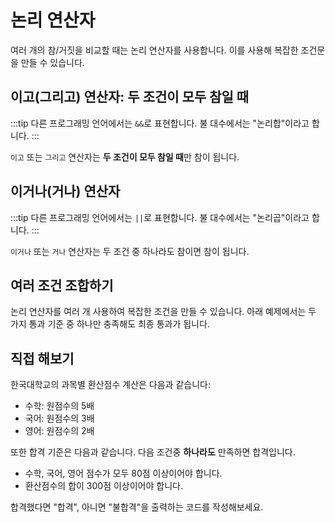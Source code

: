 <script setup>
import CodeRunner from "../../docs-component/code-runner.vue"
</script>

# 논리 연산자

여러 개의 참/거짓을 비교할 때는 논리 연산자를 사용합니다. 이를 사용해 복잡한 조건문을 만들 수 있습니다.

## 이고(그리고) 연산자: 두 조건이 모두 참일 때

:::tip
다른 프로그래밍 언어에서는 `&&`로 표현합니다. 불 대수에서는 "논리합"이라고 합니다.
:::

`이고` 또는 `그리고` 연산자는 **두 조건이 모두 참일 때**만 참이 됩니다.

<CodeRunner :code='`재현_수학점수: 90
재현_영어점수: 85\n
재현_통과: 재현_수학점수 > 80 이고 재현_영어점수 > 80\n
만약 재현_통과 이면
    "재현이는 시험에 통과했어요" 보여주기`' />

## 이거나(거나) 연산자

:::tip
다른 프로그래밍 언어에서는 `||`로 표현합니다. 불 대수에서는 "논리곱"이라고 합니다.
:::

`이거나` 또는 `거나` 연산자는 두 조건 중 하나라도 참이면 참이 됩니다.

<CodeRunner :code='`지수_수학점수: 75
지수_영어점수: 95\n
지수_과락: 지수_수학점수 < 80 이거나 지수_영어점수 < 80\n
만약 지수_과락 이면
    "지수는 둘중 한 과목이 80점에 미달해서 과락했어요" 보여주기`' />

## 여러 조건 조합하기

논리 연산자를 여러 개 사용하여 복잡한 조건을 만들 수 있습니다. 아래 예제에서는 두 가지 통과 기준 중 하나만 충족해도 최종 통과가 됩니다.

<CodeRunner :code='`수학점수: 85
영어점수: 90
과학점수: 75\n
통과기준1: 수학점수 > 80 이고 영어점수 > 80
통과기준2: 과학점수 > 90\n
만약 통과기준1 이고 통과기준2 이면
    "최종 통과입니다" 보여주기
아니면
    "최종 탈락입니다" 보여주기`' />

## 직접 해보기

한국대학교의 과목별 환산점수 계산은 다음과 같습니다:

-   수학: 원점수의 5배
-   국어: 원점수의 3배
-   영어: 원점수의 2배

또한 합격 기준은 다음과 같습니다. 다음 조건중 **하나라도** 만족하면 합격입니다.

-   수학, 국어, 영어 점수가 모두 80점 이상이어야 합니다.
-   환산점수의 합이 300점 이상이어야 합니다.

합격했다면 "합격", 아니면 "불합격"을 출력하는 코드를 작성해보세요.

<CodeRunner :challenge='{
    output: "합격",
    answerCode: `수학: 95
영어: 88
국어: 75
환산점수: 수학 * 5 + 영어 * 2 + 국어 * 3
과목별_합격: 수학 >= 80 이고 영어 >= 80 이고 국어 >= 80
만약 환산점수 >= 300 이거나 과목별_합격 이면
    "합격"
아니면
    "불합격"`
}'
    code="수학: 95
영어: 88
국어: 75"/>
